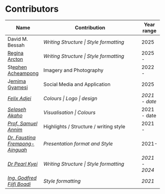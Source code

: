 # Contributors

<table><thead><tr><th>Name</th><th width="312">Contribution</th><th>Year range</th></tr></thead><tbody><tr><td>David M. Bessah</td><td><em>Writing Structure | Style formatting</em></td><td>2025</td></tr><tr><td><a href="https://www.linkedin.com/in/regina-arcton-75427921a/">Regina Arcton</a></td><td><em>Writing Structure | Style formatting</em></td><td>2025 -</td></tr><tr><td>St<a href="https://www.linkedin.com/in/stephen-acheampong-3a0201148/">ephen Acheampong</a></td><td>Imagery and Photography</td><td>2022 -</td></tr><tr><td>J<a href="https://www.linkedin.com/in/jemima-gyamesi-aa468a131/">emima Gyamesi</a></td><td>Social Media and Application</td><td>2025</td></tr><tr><td><a href="https://www.linkedin.com/in/felix-adjei-41b59744/"><em>Felix Adjei</em></a> </td><td><em>Colours | Logo |  design</em></td><td><em>2021 - date</em></td></tr><tr><td><a href="https://www.linkedin.com/in/selaseh/"><em>Selaseh Akaho</em></a> </td><td><em>Visualisation | Colours</em></td><td>2021 - date</td></tr><tr><td><a href="https://www.linkedin.com/in/samuel-annim-446b8382/"><em>Prof. Samuel Annim</em></a> </td><td>Highlights / Structure / writing style</td><td>2021 -</td></tr><tr><td><a href="https://www.linkedin.com/in/faustina-frempong-ainguah-4b960099/"><em>Dr. Faustina Frempong-Ainguah</em></a></td><td><em>Presentation format and Style</em></td><td>2021-</td></tr><tr><td><a href="https://www.linkedin.com/in/pearl-kyei-a26409200/"><em>Dr Pearl Kyei</em></a> </td><td><em>Writing Structure | Style formatting</em></td><td><em>2021 - 2024</em></td></tr><tr><td><a href="https://www.linkedin.com/in/ing-godfred-fiifi-boadi-59779010a/overlay/about-this-profile/"><em>Ing. Godfred Fiifi Boadi</em></a> </td><td><em>Style formatting</em></td><td><em>2021</em> </td></tr></tbody></table>


